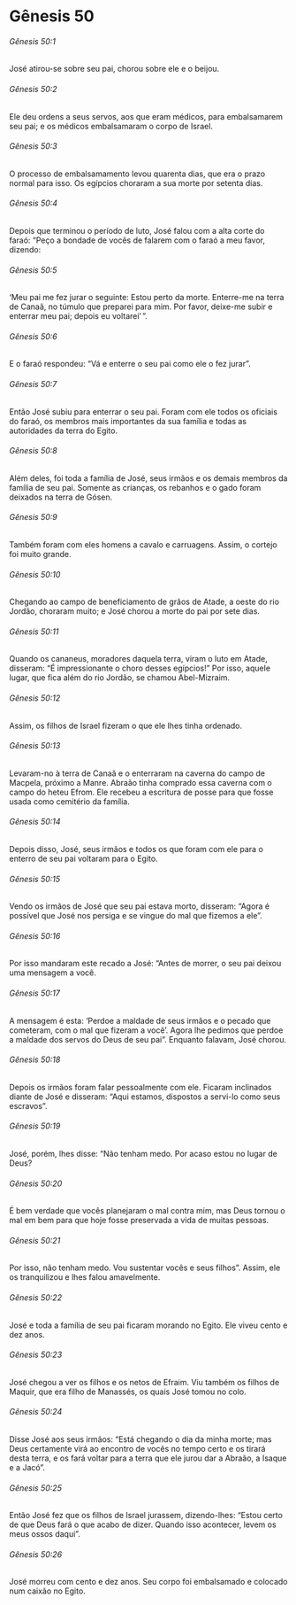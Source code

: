 # Gênesis 50

###### Gênesis 50:1

José atirou-se sobre seu pai, chorou sobre ele e o beijou.

###### Gênesis 50:2

Ele deu ordens a seus servos, aos que eram médicos, para embalsamarem seu pai; e os médicos embalsamaram o corpo de Israel.

###### Gênesis 50:3

O processo de embalsamamento levou quarenta dias, que era o prazo normal para isso. Os egípcios choraram a sua morte por setenta dias.

###### Gênesis 50:4

Depois que terminou o período de luto, José falou com a alta corte do faraó: “Peço a bondade de vocês de falarem com o faraó a meu favor, dizendo:

###### Gênesis 50:5

‘Meu pai me fez jurar o seguinte: Estou perto da morte. Enterre-me na terra de Canaã, no túmulo que preparei para mim. Por favor, deixe-me subir e enterrar meu pai; depois eu voltarei’ ”.

###### Gênesis 50:6

E o faraó respondeu: “Vá e enterre o seu pai como ele o fez jurar”.

###### Gênesis 50:7

Então José subiu para enterrar o seu pai. Foram com ele todos os oficiais do faraó, os membros mais importantes da sua família e todas as autoridades da terra do Egito.

###### Gênesis 50:8

Além deles, foi toda a família de José, seus irmãos e os demais membros da família de seu pai. Somente as crianças, os rebanhos e o gado foram deixados na terra de Gósen.

###### Gênesis 50:9

Também foram com eles homens a cavalo e carruagens. Assim, o cortejo foi muito grande.

###### Gênesis 50:10

Chegando ao campo de beneficiamento de grãos de Atade, a oeste do rio Jordão, choraram muito; e José chorou a morte do pai por sete dias.

###### Gênesis 50:11

Quando os cananeus, moradores daquela terra, viram o luto em Atade, disseram: “É impressionante o choro desses egípcios!” Por isso, aquele lugar, que fica além do rio Jordão, se chamou Abel-Mizraim.

###### Gênesis 50:12

Assim, os filhos de Israel fizeram o que ele lhes tinha ordenado.

###### Gênesis 50:13

Levaram-no à terra de Canaã e o enterraram na caverna do campo de Macpela, próximo a Manre. Abraão tinha comprado essa caverna com o campo do heteu Efrom. Ele recebeu a escritura de posse para que fosse usada como cemitério da família.

###### Gênesis 50:14

Depois disso, José, seus irmãos e todos os que foram com ele para o enterro de seu pai voltaram para o Egito.

###### Gênesis 50:15

Vendo os irmãos de José que seu pai estava morto, disseram: “Agora é possível que José nos persiga e se vingue do mal que fizemos a ele”.

###### Gênesis 50:16

Por isso mandaram este recado a José: “Antes de morrer, o seu pai deixou uma mensagem a você.

###### Gênesis 50:17

A mensagem é esta: ‘Perdoe a maldade de seus irmãos e o pecado que cometeram, com o mal que fizeram a você’. Agora lhe pedimos que perdoe a maldade dos servos do Deus de seu pai”. Enquanto falavam, José chorou.

###### Gênesis 50:18

Depois os irmãos foram falar pessoalmente com ele. Ficaram inclinados diante de José e disseram: “Aqui estamos, dispostos a servi-lo como seus escravos”.

###### Gênesis 50:19

José, porém, lhes disse: “Não tenham medo. Por acaso estou no lugar de Deus?

###### Gênesis 50:20

É bem verdade que vocês planejaram o mal contra mim, mas Deus tornou o mal em bem para que hoje fosse preservada a vida de muitas pessoas.

###### Gênesis 50:21

Por isso, não tenham medo. Vou sustentar vocês e seus filhos”. Assim, ele os tranquilizou e lhes falou amavelmente.

###### Gênesis 50:22

José e toda a família de seu pai ficaram morando no Egito. Ele viveu cento e dez anos.

###### Gênesis 50:23

José chegou a ver os filhos e os netos de Efraim. Viu também os filhos de Maquir, que era filho de Manassés, os quais José tomou no colo.

###### Gênesis 50:24

Disse José aos seus irmãos: “Está chegando o dia da minha morte; mas Deus certamente virá ao encontro de vocês no tempo certo e os tirará desta terra, e os fará voltar para a terra que ele jurou dar a Abraão, a Isaque e a Jacó”.

###### Gênesis 50:25

Então José fez que os filhos de Israel jurassem, dizendo-lhes: “Estou certo de que Deus fará o que acabo de dizer. Quando isso acontecer, levem os meus ossos daqui”.

###### Gênesis 50:26

José morreu com cento e dez anos. Seu corpo foi embalsamado e colocado num caixão no Egito.

